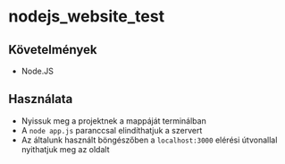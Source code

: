 # nodejs_website_test


## Követelmények
- Node.JS

## Használata

- Nyissuk meg a projektnek a mappáját terminálban
- A ```node app.js``` paranccsal elindíthatjuk a szervert
- Az általunk használt böngészőben a ```localhost:3000``` elérési útvonallal nyithatjuk meg az oldalt
